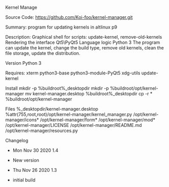 Kernel Manage

Source Code: https://github.com/Koi-foo/kernel-manager.git

Summary:
program for updating kernels in altlinux p9

Description:
Graphical shell for scripts: update-kernel, remove-old-kernels
Rendering the interface Qt5\PyQt5
Language logic Python 3
The program can update the kernel, change the build type, remove old kernels, clean the file storage, update the distribution.

Version Python 3

Requires:
xterm
python3-base
python3-module-PyQt5
xdg-utils
update-kernel

Install
mkdir -p %buildroot%_desktopdir
mkdir -p %buildroot/opt/kernel-manager
mv kernel-manager.desktop %buildroot%_desktopdir
cp -r * %buildroot/opt/kernel-manager

Files
%_desktopdir/kernel-manager.desktop
%attr(755,root,root)/opt/kernel-manager/kernel_manager.py
/opt/kernel-manager/icons*
/opt/kernel-manager/form*
/opt/kernel-manager/mod*
/opt/kernel-manager/LICENSE
/opt/kernel-manager/README.md
/opt/kernel-manager/resources.py

Changelog
* Mon Nov 30 2020 1.4
- New version

* Thu Nov 26 2020 1.3
- initial build
